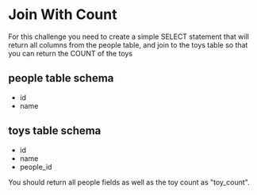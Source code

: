 # Join With Count

For this challenge you need to create a simple SELECT statement that will return all columns from the people table, and join to the toys table so that you can return the COUNT of the toys

## people table schema
- id
- name

## toys table schema
- id
- name
- people_id

You should return all people fields as well as the toy count as "toy_count".